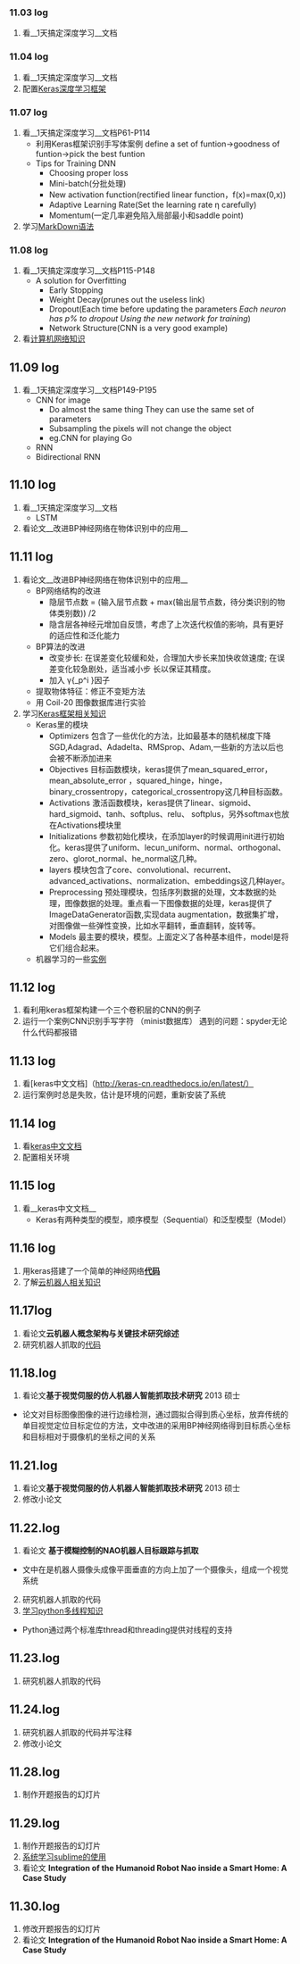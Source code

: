 ### 11.03 log
1. 看__1天搞定深度学习__文档

### 11.04 log
1. 看__1天搞定深度学习__文档
2. 配置[Keras深度学习框架](http://www.jianshu.com/p/b8a703df5318)

### 11.07 log
1. 看__1天搞定深度学习__文档P61-P114
	* 利用Keras框架识别手写体案例	define a set of funtion→goodness of funtion→pick the best funtion
	* Tips for Training DNN 
		* Choosing proper loss
		* Mini-batch(分批处理)
		* New activation function(rectified linear function，f(x)=max(0,x))
		* Adaptive Learning Rate(Set the learning rate η carefully)
		* Momentum(一定几率避免陷入局部最小和saddle point)
2. 学习[MarkDown语法](https://coding.net/help/doc/project/markdown.html#section-7)

### 11.08 log
1. 看__1天搞定深度学习__文档P115-P148
	* A solution for Overfitting
		* Early Stopping
		* Weight Decay(prunes out the useless link)
		* Dropout(Each time before updating the parameters 
		 _Each neuron has p% to dropout_ 
		_Using the new network for training_)
		* Network Structure(CNN is a very good example)
2. 看[计算机网络知识](http://www.jianshu.com/p/21b5cbac0849)		

## 11.09 log
1. 看__1天搞定深度学习__文档P149-P195
	* CNN for image
		* Do almost the same thing They can use the same set of parameters
		* Subsampling the pixels will not change the object
	    * eg.CNN for playing Go	
	* RNN
	* Bidirectional RNN

## 11.10 log
1. 看__1天搞定深度学习__文档
	* LSTM	
2. 看论文__改进BP神经网络在物体识别中的应用__

## 11.11 log
1. 看论文__改进BP神经网络在物体识别中的应用__
	* BP网络结构的改进
		* 隐层节点数 = (输入层节点数 + max(输出层节点数，待分类识别的物体类别数)) /2
		* 隐含层各神经元增加自反馈，考虑了上次迭代权值的影响，具有更好的适应性和泛化能力
	* BP算法的改进
		* 改变步长: 在误差变化较缓和处，合理加大步长来加快收敛速度; 在误差变化较急剧处，适当减小步
长以保证其精度。
		* 加入 γ{_p\^i }因子 
	* 提取物体特征：修正不变矩方法	
	* 用 Coil-20 图像数据库进行实验
2. 学习[Keras框架相关知识](http://www.open-open.com/lib/view/open1430982565991.html)	
	* Keras里的模块
		* Optimizers 包含了一些优化的方法，比如最基本的随机梯度下降SGD,Adagrad、Adadelta、RMSprop、Adam,一些新的方法以后也会被不断添加进来
		* Objectives 目标函数模块，keras提供了mean_squared_error，mean_absolute_error ，squared_hinge，hinge，binary_crossentropy，categorical_crossentropy这几种目标函数。	
		* Activations 激活函数模块，keras提供了linear、sigmoid、hard_sigmoid、tanh、softplus、relu、 softplus，另外softmax也放在Activations模块里
		* Initializations 参数初始化模块，在添加layer的时候调用init进行初始化。keras提供了uniform、lecun_uniform、normal、orthogonal、zero、glorot_normal、he_normal这几种。
		* layers 模块包含了core、convolutional、recurrent、advanced_activations、normalization、embeddings这几种layer。
		* Preprocessing 预处理模块，包括序列数据的处理，文本数据的处理，图像数据的处理。重点看一下图像数据的处理，keras提供了 ImageDataGenerator函数,实现data augmentation，数据集扩增，对图像做一些弹性变换，比如水平翻转，垂直翻转，旋转等。
		* Models 最主要的模块，模型。上面定义了各种基本组件，model是将它们组合起来。
	* 机器学习的一些[实例](https://github.com/wepe/MachineLearning)	

## 11.12 log
1. 看利用keras框架构建一个三个卷积层的CNN的例子
2. 运行一个案例CNN识别手写字符 （minist数据库）
	遇到的问题：spyder无论什么代码都报错

## 11.13 log
1. 看[keras中文文档]（http://keras-cn.readthedocs.io/en/latest/）
2. 运行案例时总是失败，估计是环境的问题，重新安装了系统

## 11.14 log
1. 看[keras中文文档](http://keras-cn.readthedocs.io/en/latest/)
2. 配置相关环境

## 11.15 log
1. 看__keras中文文档__
	* Keras有两种类型的模型，顺序模型（Sequential）和泛型模型（Model）

## 11.16 log
1. 用keras搭建了一个简单的神经网络[__代码__](https://github.com/i-am-js/test/blob/master/HandwritingRecognition.py)
2. 了解[云机器人相关知识](https://en.wikipedia.org/wiki/Cloud_robotics)

## 11.17log
1. 看论文**云机器人概念架构与关键技术研究综述**
2. 研究机器人抓取的[代码](https://github.com/i-am-js/test/tree/69dec52b8345012a77ba43bcb909c5b1c9d5559a/PickRubbishTest)

## 11.18.log
1. 看论文**基于视觉伺服的仿人机器人智能抓取技术研究** 2013 硕士
- 论文对目标图像图像的进行边缘检测，通过圆拟合得到质心坐标，放弃传统的单目视觉定位目标定位的方法，文中改进的采用BP神经网络得到目标质心坐标和目标相对于摄像机的坐标之间的关系

## 11.21.log
1. 看论文**基于视觉伺服的仿人机器人智能抓取技术研究** 2013 硕士
2. 修改小论文

## 11.22.log
1. 看论文 **基于模糊控制的NAO机器人目标跟踪与抓取**
- 文中在是机器人摄像头成像平面垂直的方向上加了一个摄像头，组成一个视觉系统
2. 研究机器人抓取的代码
3. [学习python多线程知识](http://www.runoob.com/python/python-multithreading.html)
- Python通过两个标准库thread和threading提供对线程的支持

## 11.23.log
1. 研究机器人抓取的代码

## 11.24.log
1. 研究机器人抓取的代码并写注释
2. 修改小论文
## 11.28.log
1. 制作开题报告的幻灯片

## 11.29.log
1. 制作开题报告的幻灯片
2. [系统学习sublime的使用](http://www.imooc.com/learn/40/)
3. 看论文 **Integration of the Humanoid Robot Nao inside a Smart
Home: A Case Study**

## 11.30.log
1. 修改开题报告的幻灯片
2. 看论文 **Integration of the Humanoid Robot Nao inside a Smart
Home: A Case Study**
